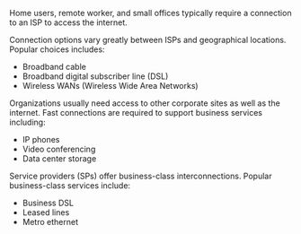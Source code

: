 Home users, remote worker, and small offices typically require a connection to an ISP to access the internet.

Connection options vary greatly between ISPs and geographical locations. Popular choices includes:
- Broadband cable
- Broadband digital subscriber line (DSL)
- Wireless WANs (Wireless Wide Area Networks)

Organizations usually need access to other corporate sites as well as the internet. Fast connections are required to support business services including:
- IP phones
- Video conferencing
- Data center storage

Service providers (SPs) offer business-class interconnections. Popular business-class services include:
- Business DSL
- Leased lines
- Metro ethernet